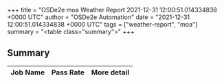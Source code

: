 +++
title = "OSDe2e moa Weather Report 2021-12-31 12:00:51.014334838 +0000 UTC"
author = "OSDe2e Automation"
date = "2021-12-31 12:00:51.014334838 +0000 UTC"
tags = ["weather-report", "moa"]
summary = "<table class=\"summary\"></table>"
+++
## Summary

| Job Name | Pass Rate | More detail |
|----------|-----------|-------------|





